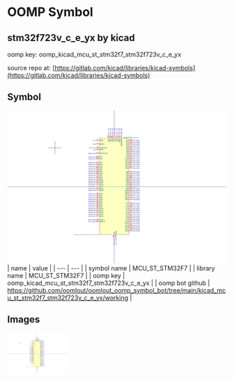 # OOMP Symbol  
## stm32f723v_c_e_yx  by kicad  
  
oomp key: oomp_kicad_mcu_st_stm32f7_stm32f723v_c_e_yx  
  
source repo at: [https://gitlab.com/kicad/libraries/kicad-symbols](https://gitlab.com/kicad/libraries/kicad-symbols)  
## Symbol  
  
[![working.png](working_600.png)](working.png)  
| name | value | 
| --- | --- | 
| symbol name | MCU_ST_STM32F7 | 
| library name | MCU_ST_STM32F7 | 
| oomp key | oomp_kicad_mcu_st_stm32f7_stm32f723v_c_e_yx | 
| oomp bot github | https://github.com/oomlout/oomlout_oomp_symbol_bot/tree/main/kicad_mcu_st_stm32f7_stm32f723v_c_e_yx/working | 
## Images  
  
[![working.png](working_140.png)](working.png)  
